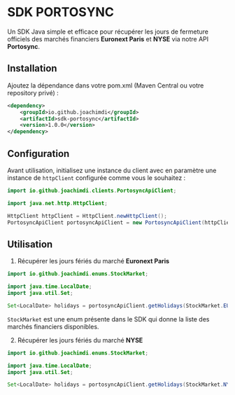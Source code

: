 # SDK PORTOSYNC

Un SDK Java simple et efficace pour récupérer les jours de fermeture officiels des marchés financiers **Euronext Paris** et **NYSE** via notre API **Portosync**.

## Installation

Ajoutez la dépendance dans votre pom.xml (Maven Central ou votre repository privé) :

```xml
<dependency>
    <groupId>io.github.joachimdi</groupId>
    <artifactId>sdk-portosync</artifactId>
    <version>1.0.0</version>
</dependency>
```

## Configuration

Avant utilisation, initialisez une instance du client avec en paramètre une instance de `httpClient` configurée comme vous le souhaitez :

```java
import io.github.joachimdi.clients.PortosyncApiClient;

import java.net.http.HttpClient;

HttpClient httpClient = HttpClient.newHttpClient();
PortosyncApiClient portosyncApiClient = new PortosyncApiClient(httpClient);
```

## Utilisation

1. Récupérer les jours fériés du marché **Euronext Paris**

```java
import io.github.joachimdi.enums.StockMarket;

import java.time.LocalDate;
import java.util.Set;

Set<LocalDate> holidays = portosyncApiClient.getHolidays(StockMarket.EURONEXT_PARIS, 2025);
```
`StockMarket` est une enum présente dans le SDK qui donne la liste des marchés financiers disponibles.

2. Récupérer les jours fériés du marché **NYSE** 

```java
import io.github.joachimdi.enums.StockMarket;

import java.time.LocalDate;
import java.util.Set;

Set<LocalDate> holidays = portosyncApiClient.getHolidays(StockMarket.NYSE, 2025);
```